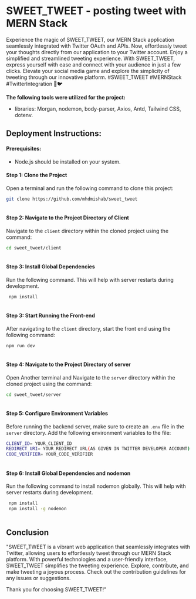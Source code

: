 
# SWEET_TWEET - posting tweet with MERN Stack

Experience the magic of SWEET_TWEET, our MERN Stack application seamlessly integrated with Twitter OAuth and APIs. Now, effortlessly tweet your thoughts directly from our application to your Twitter account. Enjoy a simplified and streamlined tweeting experience. With SWEET_TWEET, express yourself with ease and connect with your audience in just a few clicks. Elevate your social media game and explore the simplicity of tweeting through our innovative platform. #SWEET_TWEET #MERNStack #TwitterIntegration 🚀🐦



**The following tools were utilized for the project:**

- libraries: Morgan, nodemon, body-parser, Axios, Antd, Tailwind CSS, dotenv.


## Deployment Instructions:

#### Prerequisites:

- Node.js should be installed on your system.


#### Step 1: Clone the Project

Open a terminal and run the following command to clone this project:
```bash
git clone https://github.com/mhdmishab/sweet_tweet
 
```
#### Step 2: Navigate to the Project Directory of Client 

Navigate to the `client` directory within the cloned project using the command:
```bash
cd sweet_tweet/client
 
```

#### Step 3: Install Global Dependencies

Run the following command. This will help with server restarts during development.
```bash
 npm install
 
```

#### Step 3: Start Running the Front-end 

After navigating to the `client` directory, start the front end using the following command:
```bash
npm run dev
 
```

#### Step 4: Navigate to the Project Directory of server 

Open Another terminal and Navigate to the `server` directory within the cloned project using the command:
```bash
cd sweet_tweet/server
 
```

#### Step 5: Configure Environment Variables

Before running the backend server, make sure to create an `.env` file in the `server` directory. Add the following environment variables to the file:
```bash
CLIENT_ID= YOUR_CLIENT_ID
REDIRECT_URI= YOUR_REDIRECT_URL(AS GIVEN IN TWITTER DEVELOPER ACCOUNT)
CODE_VERIFIER= YOUR_CODE_VERIFIER 
 
```

#### Step 6: Install Global Dependencies and nodemon

Run the following command to install nodemon globally. This will help with server restarts during development.
```bash
 npm install
 npm install -g nodemon
 
```

## Conclusion

"SWEET_TWEET is a vibrant web application that seamlessly integrates with Twitter, allowing users to effortlessly tweet through our MERN Stack platform. With powerful technologies and a user-friendly interface, SWEET_TWEET simplifies the tweeting experience. Explore, contribute, and make tweeting a joyous process. Check out the contribution guidelines for any issues or suggestions.

Thank you for choosing SWEET_TWEET!"






































